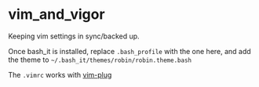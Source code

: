# vim_and_vigor
Keeping vim settings in sync/backed up.

Once bash_it is installed, replace `.bash_profile` with the one here, and add the theme to `~/.bash_it/themes/robin/robin.theme.bash`

The `.vimrc` works with [vim-plug](https://github.com/junegunn/vim-plug)

